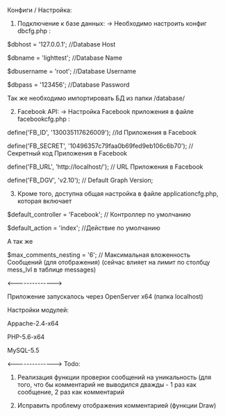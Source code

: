 Конфиги / Настройка:

1) Подключение к базе данных: -> Необходимо настроить конфиг dbcfg.php :

$dbhost = '127.0.0.1'; //Database Host 

$dbname = 'lighttest'; //Database Name

$dbusername = 'root'; //Database Username

$dbpass = '123456'; //Database Password

Так же необходимо импортировать БД из папки /database/

2) Facebook API: -> Настройка Facebook приложения в файле facebookcfg.php :

define('FB_ID', '130035117626009'); //Id Приложения в Facebook

define('FB_SECRET', '10496357c79faa0b69fed9eb106c6b70');  //Секретный код Приложения в Facebook

define('FB_URL', 'http://localhost/'); // URL Приложения в Facebook

define('FB_DGV', 'v2.10'); // Default Graph Version;

3) Кроме того, доступна общая настройка в файле applicationcfg.php, которая включает

$default_controller = 'Facebook'; // Контроллер по умолчанию

$default_action = 'index'; //Действие по умолчанию

А так же

$max_comments_nesting = '6'; // Максимальная вложенность Сообщений (для отображения) (сейчас влияет на лимит по столбцу mess_lvl в таблице messages)

<-------------->

Приложение запускалось через OpenServer x64 (папка localhost)

Настройки модулей:

Appache-2.4-x64

PHP-5.6-x64

MySQL-5.5



<-------------->
Todo:

1) Реализация функции проверки сообщений на уникальность (для того, что бы комментарий не выводился дважды - 1 раз как сообщение, 2 раз как комментарий

2) Исправить проблему отображения комментарией (функции Draw)


